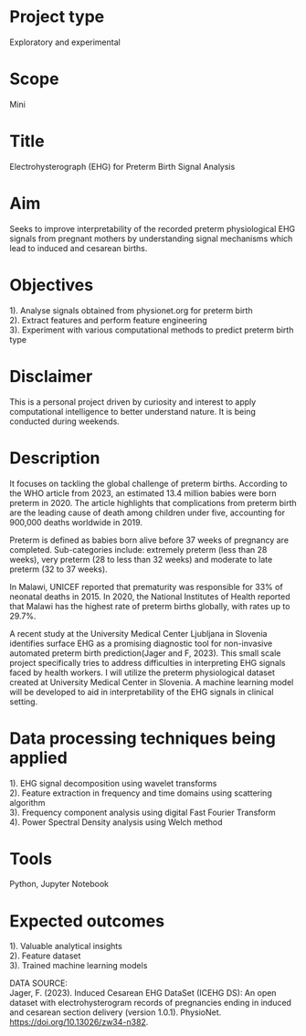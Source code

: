 # Project type
Exploratory and experimental 
# Scope
Mini
# Title 
Electrohysterograph (EHG) for Preterm Birth Signal Analysis
# Aim
Seeks to improve interpretability of the recorded preterm physiological EHG signals from pregnant mothers by understanding signal mechanisms which lead to induced and cesarean births.
# Objectives
1). Analyse signals obtained from physionet.org for preterm birth  
2). Extract features and perform feature engineering   
3). Experiment with various computational methods to predict preterm birth type
# Disclaimer
This is a personal project driven by curiosity and interest to apply computational intelligence to better understand nature. It is being conducted during weekends.
# Description
It focuses on tackling the global challenge of preterm births. According to the WHO article from 2023, an estimated 13.4 million babies were born preterm in 2020. The article highlights that complications from preterm birth are the leading cause of death among children under five, accounting for 900,000 deaths worldwide in 2019.

Preterm is defined as babies born alive before 37 weeks of pregnancy are completed. Sub-categories include: extremely preterm (less than 28 weeks), very preterm (28 to less than 32 weeks) and moderate to late preterm (32 to 37 weeks).

In Malawi, UNICEF reported that prematurity was responsible for 33% of neonatal deaths in 2015. In 2020, the National Institutes of Health reported that Malawi has the highest rate of preterm births globally, with rates up to 29.7%.

A recent study at the University Medical Center Ljubljana in Slovenia identifies surface EHG as a promising diagnostic tool for non-invasive automated preterm birth prediction(Jager and F, 2023). This small scale project specifically tries to address difficulties in interpreting EHG signals faced by health workers. I will utilize the preterm physiological dataset created at University Medical Center in Slovenia. A machine learning model will be developed to aid in interpretability of the EHG signals in clinical setting.
# Data processing techniques being applied
1). EHG signal decomposition using wavelet transforms  
2). Feature extraction in frequency and time domains using scattering algorithm    
3). Frequency component analysis using digital Fast Fourier Transform  
4). Power Spectral Density analysis using Welch method
# Tools
Python, Jupyter Notebook
# Expected outcomes
1). Valuable analytical insights  
2). Feature dataset  
3). Trained machine learning models

DATA SOURCE:  
Jager, F. (2023). Induced Cesarean EHG DataSet (ICEHG DS): An open dataset with electrohysterogram records of pregnancies ending in induced and cesarean section delivery (version 1.0.1). PhysioNet. https://doi.org/10.13026/zw34-n382.

